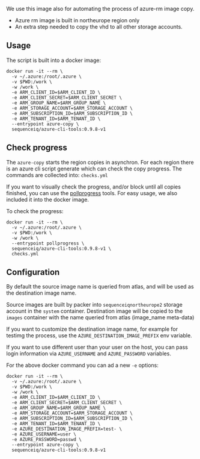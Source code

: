 
We use this image also for automating the process of azure-rm image copy.

- Azure rm image is built in northeurope region only
- An extra step needed to copy the vhd to all other storage accounts.

## Usage

The script is built into a docker image:

```
docker run -it --rm \
  -v ~/.azure:/root/.azure \
  -v $PWD:/work \
  -w /work \
  -e ARM_CLIENT_ID=$ARM_CLIENT_ID \
  -e ARM_CLIENT_SECRET=$ARM_CLIENT_SECRET \
  -e ARM_GROUP_NAME=$ARM_GROUP_NAME \
  -e ARM_STORAGE_ACCOUNT=$ARM_STORAGE_ACCOUNT \
  -e ARM_SUBSCRIPTION_ID=$ARM_SUBSCRIPTION_ID \
  -e ARM_TENANT_ID=$ARM_TENANT_ID \
  --entrypoint azure-copy \
  sequenceiq/azure-cli-tools:0.9.8-v1
```

## Check progress

The `azure-copy` starts the region copies in asynchron. For each region there is
an azure cli script generate which can check the copy progress. The commands are collected into: `checks.yml`


If you want to visually check the progress, and/or block until all copies finished, you can use the 
[pollprogress](https://github.com/lalyos/pollprogress) tools. For easy usage, we also included it into the 
docker image.

To check the progress:

```
docker run -it --rm \
  -v ~/.azure:/root/.azure \
  -v $PWD:/work \
  -w /work \
  --entrypoint pollprogress \
  sequenceiq/azure-cli-tools:0.9.8-v1 \
  checks.yml
```

## Configuration

By default the source image name is queried from atlas, and will be used as the destination image name.

Source images are built by packer into `sequenceiqnortheurope2` storage account in the `system` container.
Destination image will be copied to the `images` container with the name queried from atlas (image_name meta-data)

If you want to customize the destination image name, for example for testimg the process, use the 
`AZURE_DESTINATION_IMAGE_PREFIX` env variable.

If you want to use different user than your user on the host, you can pass login information via `AZURE_USERNAME` and `AZURE_PASSWORD` variables.

For the above docker command you can ad a new `-e` options:

```
docker run -it --rm \
  -v ~/.azure:/root/.azure \
  -v $PWD:/work \
  -w /work \
  -e ARM_CLIENT_ID=$ARM_CLIENT_ID \
  -e ARM_CLIENT_SECRET=$ARM_CLIENT_SECRET \
  -e ARM_GROUP_NAME=$ARM_GROUP_NAME \
  -e ARM_STORAGE_ACCOUNT=$ARM_STORAGE_ACCOUNT \
  -e ARM_SUBSCRIPTION_ID=$ARM_SUBSCRIPTION_ID \
  -e ARM_TENANT_ID=$ARM_TENANT_ID \
  -e AZURE_DESTINATION_IMAGE_PREFIX=test- \
  -e AZURE_USERNAME=user \
  -e AZURE_PASSWORD=passwd \
  --entrypoint azure-copy \
  sequenceiq/azure-cli-tools:0.9.8-v1
```

